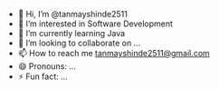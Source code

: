 - 👋 Hi, I’m @tanmayshinde2511
- 👀 I’m interested in Software Development
- 🌱 I’m currently learning Java
- 💞️ I’m looking to collaborate on ...
- 📫 How to reach me tanmayshinde2511@gmail.com
- 😄 Pronouns: ...
- ⚡ Fun fact: ...

<!---
tanmayshinde2511/tanmayshinde2511 is a ✨ special ✨ repository because its `README.md` (this file) appears on your GitHub profile.
You can click the Preview link to take a look at your changes.
--->
